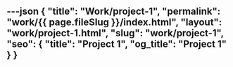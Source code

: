 ---json
{
  "title": "Work/project-1",
  "permalink": "work/{{ page.fileSlug }}/index.html",
  "layout": "work/project-1.html",
  "slug": "work/project-1",
  "seo": {
    "title": "Project 1",
    "og_title": "Project 1"
  }
}
---


